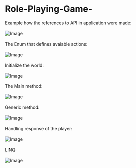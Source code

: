 # Role-Playing-Game-
Example how the references to API in application were made:<br /><br />
![Image](https://user-images.githubusercontent.com/98419600/221705486-af5a470e-2b60-4495-81d9-ec388fce01b7.png)<br /><br />
The Enum that defines avaiable actions:<br /><br />
![Image](https://user-images.githubusercontent.com/98419600/221705485-f4d02263-90e2-4a32-a89e-8330645549c2.jpg)<br /><br />
Initialize the world: <br /><br />
![Image](https://user-images.githubusercontent.com/98419600/221705487-8ed36f12-af78-4f92-a106-3c0566501b06.png)<br /><br />
The Main method:<br /><br />
![Image](https://user-images.githubusercontent.com/98419600/221705484-aa6d3a15-0ab6-468e-801f-d9b46353b84a.jpg)<br /><br />
Generic method:<br /><br />
![Image](https://user-images.githubusercontent.com/98419600/221705490-3db6503b-f3b1-4ab8-9549-0c39e7255d94.png)<br /><br />
Handling response of the player: <br /><br />
![Image](https://user-images.githubusercontent.com/98419600/221705489-967483d4-ca23-4fc2-bf3e-8c17b18e4328.jpg)<br /><br />
LINQ:<br /><br />
![Image](https://user-images.githubusercontent.com/98419600/221705488-6b67e5e6-e941-4576-8e05-d05ef56a1ff5.jpg)<br /><br />
